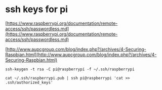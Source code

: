# ssh keys for pi

[https://www.raspberrypi.org/documentation/remote-access/ssh/passwordless.md](https://www.raspberrypi.org/documentation/remote-access/ssh/passwordless.md)

[http://www.aupcgroup.com/blog/index.php?/archives/4-Securing-Raspbian.html](http://www.aupcgroup.com/blog/index.php?/archives/4-Securing-Raspbian.html)

`ssh-keygen -t rsa -C pi@raspberrypi -f ~/.ssh/raspberrypi`

`cat ~/.ssh/raspberrypi.pub | ssh pi@raspberrypi 'cat >> .ssh/authorized_keys'`

